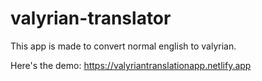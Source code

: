 # valyrian-translator
This app is made to convert normal english to valyrian.

Here's the demo:
https://valyriantranslationapp.netlify.app
